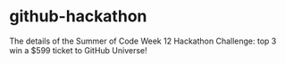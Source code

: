 # github-hackathon
The details of the Summer of Code Week 12 Hackathon Challenge: top 3 win a $599 ticket to GitHub Universe!
